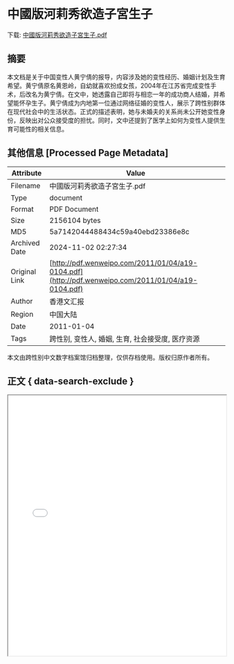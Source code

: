 # 中國版河莉秀欲造子宮生子

<!-- tcd_download_link -->
下载: <a href="中國版河莉秀欲造子宮生子.pdf" download>中國版河莉秀欲造子宮生子.pdf</a>
<!-- tcd_download_link_end -->

## 摘要

<!-- tcd_abstract -->
本文档是关于中国变性人黄宁倩的报导，内容涉及她的变性经历、婚姻计划及生育希望。黄宁倩原名黄恩岭，自幼就喜欢扮成女孩，2004年在江苏省完成变性手术，后改名为黄宁倩。在文中，她透露自己即将与相恋一年的成功商人结婚，并希望能怀孕生子。黄宁倩成为内地第一位通过网络征婚的变性人，展示了跨性别群体在现代社会中的生活状态。正式的描述表明，她与未婚夫的关系尚未公开她变性身份，反映出对公众接受度的担忧。同时，文中还提到了医学上如何为变性人提供生育可能性的相关信息。

<!-- tcd_abstract_end -->

## 其他信息 [Processed Page Metadata]

| Attribute       | Value                                  |
|-----------------|----------------------------------------|
| Filename        | 中國版河莉秀欲造子宮生子.pdf                             |
| Type            | document                                 |
| Format          | PDF Document                               |
| Size            | 2156104 bytes                           |
| MD5             | 5a7142044488434c59a40ebd23386e8c                                  |
| Archived Date   | 2024-11-02 02:27:34                             |
| Original Link   | [http://pdf.wenweipo.com/2011/01/04/a19-0104.pdf](http://pdf.wenweipo.com/2011/01/04/a19-0104.pdf)                         |
| Author          | 香港文汇报                               |
| Region          | 中国大陆                               |
| Date            | 2011-01-04                                 |
| Tags            | 跨性别, 变性人, 婚姻, 生育, 社会接受度, 医疗资源                                 |

本文由跨性别中文数字档案馆归档整理，仅供存档使用。版权归原作者所有。


## 正文 { data-search-exclude }

<!-- tcd_main_text -->
<iframe src="../中國版河莉秀欲造子宮生子.pdf" width="100%" height="600px">
    <p>无法显示PDF，请下载查看。</p>
</iframe>
<!-- tcd_main_text_end -->

